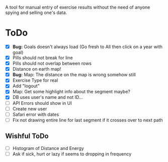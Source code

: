 A tool for manual entry of exercise results without the need of anyone spying and selling one's data.

# ToDo

- [x] **Bug:** Goals doesn't always load (Go fresh to All then click on a year with goal)
- [x] Pills should not break for line
- [x] Pills should not overlap between rows
- [x] Distance on earth map!
- [x] **Bug:** Map: The distance on the map is wrong somehow still
- [x] Exercise Type for real
- [x] Add "logout"
- [x] Map: Get some highlight info about the segment maybe?
- [x] DB uses user's name and not ID...
- [ ] API Errors should show in UI
- [ ] Create new user
- [ ] Safari error with dates
- [ ] Fix not drawing entire line for last segment if it crosses over to next path

## Wishful ToDo

- [ ] Histogram of Distance and Energy
- [ ] Ask if sick, hurt or lazy if seems to dropping in frequency
